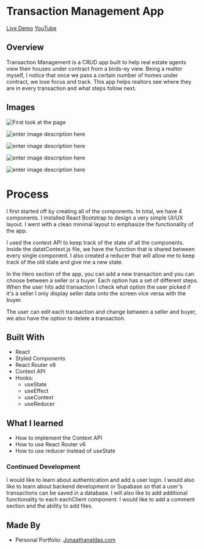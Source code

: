# Transaction Management App

[Live Demo](https://ornate-kulfi-cf002a.netlify.app/)
[YouTube](https://www.youtube.com/watch?v=MYLQmAo_Nb4)
## Overview

Transaction Management is a CRUD app built to help real estate agents view their houses under contract from a birds-ey view.  Being a realtor myself, I notice that once we pass a certain number of homes under contract, we lose focus and track. 
This app helps realtors see where they are in every transaction and what steps follow next. 

## Images

![First look at the page ](https://i.imgur.com/QV1l4Cj.png)

![enter image description here](https://i.imgur.com/3n5hv7d.png)

![enter image description here](https://i.imgur.com/N6gBDTj.png)

![enter image description here](https://i.imgur.com/K2qxwMy.png)

![enter image description here](https://i.imgur.com/ylpfkzG.png)

# Process

I first started off by creating all of the components. In total, we have 4 components. I installed React Bootstrap to design a very simple UI/UX layout. I went with a clean minimal layout to emphasize the functionality of the app. 

I used the context API to keep track of the state of all the components. Inside the datatContext.js file, we have the function that is shared between every single component. 
I also created a reducer that will allow me to keep track of the old state and give me a new state.

In the Hero section of the app, you can add a new transaction and you can choose between a seller or a buyer. Each option has a set of different steps. When the user hits add transaction I check what option the user picked if it's a seller I only display seller data onto the screen vice versa with the buyer. 

The user can edit each transaction and change between a seller and buyer, we also have the option to delete a transaction. 

## Built With 

 -  React
-   Styled Components
-   React Router v6
-   Context API
-   Hooks:
    -   useState
    -   useEffect
    -   useContext
    -   useReducer

## What I learned 

-   How to implement the Context API
-   How to use React Router v6
-   How to use reducer instead of useState

### Continued Development

I would like to learn about authentication and add a user login. I would also like to learn about backend development or Supabase so that a user's transactions can be saved in a database. I will also like to add additional functionality to each eachClient component. I would like to add a comment section and the ability to add files. 

## Made By

-   Personal Portfolio:  [Jonaathanaldas.com ](https://jonathanaldas.com/)
